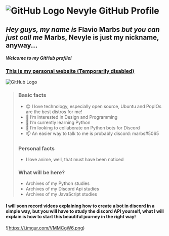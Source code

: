 # ![GitHub Logo](https://i.imgur.com/qDjQ3Dr.png) Nevyle GitHub Profile
##  _Hey guys, my name is_ Flavio Marbs _but you can just call me_ Marbs, Nevyle is just my nickname, anyway...
#### **_Welcome to my GitHub profile!_**
### [This is my personal website (Temporarily disabled)](www.flaviomarbs.com.br)
![GitHub Logo](https://i.imgur.com/urPWIXv.png)

> ### **Basic facts**
>
> - 😍 I love technology, especially open source, Ubuntu and Pop!Os are the best distros for me!
> - 💞️ I’m interested in Design and Programming
> - 📘 I’m currently learning Python
> - 👀 I’m looking to collaborate on Python bots for Discord
> - 📫 An easier way to talk to me is probably discord: marbs#5065
>
> ### **Personal facts**
> - I love anime, well, that must have been noticed
>
> ### **What will be here?**
> - Archives of my Python studies
> - Archives of my Discord Api studies
> - Archives of my JavaScript studies

#### I will soon record videos explaining how to create a bot in discord in a simple way, but you will have to study the discord API yourself, what I will explain is how to start this beautiful journey in the right way!

![https://i.imgur.com/VMMCgW6.png)
